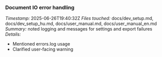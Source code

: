 ### Document IO error handling
*Timestamp:* 2025-06-26T19:40:32Z
*Files touched:* docs/dev_setup.md, docs/dev_setup_hu.md, docs/user_manual.md, docs/user_manual_en.md
*Summary:* noted logging and messages for settings and export failures
*Details:*
- Mentioned errors.log usage
- Clarified user-facing warning
